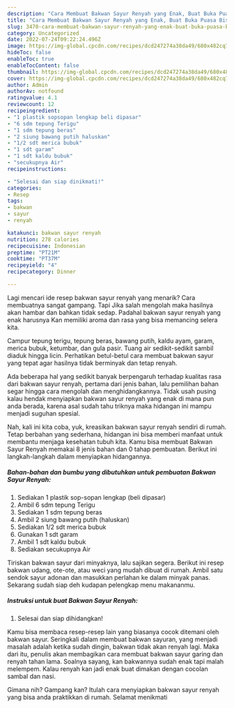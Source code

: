 ```yaml
---
description: "Cara Membuat Bakwan Sayur Renyah yang Enak, Buat Buka Puasa Bisa Manjain Lidah"
title: "Cara Membuat Bakwan Sayur Renyah yang Enak, Buat Buka Puasa Bisa Manjain Lidah"
slug: 3470-cara-membuat-bakwan-sayur-renyah-yang-enak-buat-buka-puasa-bisa-manjain-lidah
category: Uncategorized
date: 2022-07-24T09:22:24.496Z
image: https://img-global.cpcdn.com/recipes/dcd247274a38da49/680x482cq70/bakwan-sayur-renyah-foto-resep-utama.jpg
hideToc: false
enableToc: true
enableTocContent: false
thumbnail: https://img-global.cpcdn.com/recipes/dcd247274a38da49/680x482cq70/bakwan-sayur-renyah-foto-resep-utama.jpg
cover: https://img-global.cpcdn.com/recipes/dcd247274a38da49/680x482cq70/bakwan-sayur-renyah-foto-resep-utama.jpg
author: Admin
authorAv: notfound
ratingvalue: 4.1
reviewcount: 12
recipeingredient:
- "1 plastik sopsopan lengkap beli dipasar"
- "6 sdm tepung Terigu"
- "1 sdm tepung beras"
- "2 siung bawang putih haluskan"
- "1/2 sdt merica bubuk"
- "1 sdt garam"
- "1 sdt kaldu bubuk"
- "secukupnya Air"
recipeinstructions:

- "Selesai dan siap dinikmati!"
categories:
- Resep
tags:
- bakwan
- sayur
- renyah

katakunci: bakwan sayur renyah 
nutrition: 278 calories
recipecuisine: Indonesian
preptime: "PT21M"
cooktime: "PT37M"
recipeyield: "4"
recipecategory: Dinner

---
```



Lagi mencari ide resep bakwan sayur renyah yang menarik? Cara membuatnya sangat gampang. Tapi Jika salah mengolah maka hasilnya akan hambar dan bahkan tidak sedap. Padahal bakwan sayur renyah yang enak harusnya Kan memiliki aroma dan rasa yang bisa memancing selera kita.


Campur tepung terigu, tepung beras, bawang putih, kaldu ayam, garam, merica bubuk, ketumbar, dan gula pasir. Tuang air sedikit-sedikit sambil diaduk hingga licin. Perhatikan betul-betul cara membuat bakwan sayur yang tepat agar hasilnya tidak berminyak dan tetap renyah.

Ada beberapa hal yang sedikit banyak berpengaruh terhadap kualitas rasa dari bakwan sayur renyah, pertama dari jenis bahan, lalu pemilihan bahan segar hingga cara mengolah dan menghidangkannya. Tidak usah pusing kalau hendak menyiapkan bakwan sayur renyah yang enak di mana pun anda berada, karena asal sudah tahu triknya maka hidangan ini mampu menjadi suguhan spesial.


Nah, kali ini kita coba, yuk, kreasikan bakwan sayur renyah sendiri di rumah. Tetap berbahan yang sederhana, hidangan ini bisa memberi manfaat untuk membantu menjaga kesehatan tubuh kita. Kamu bisa membuat Bakwan Sayur Renyah memakai 8 jenis bahan dan 0 tahap pembuatan. Berikut ini langkah-langkah dalam menyiapkan hidangannya.

<!--inarticleads1-->

##### Bahan-bahan dan bumbu yang dibutuhkan untuk pembuatan Bakwan Sayur Renyah:

1. Sediakan 1 plastik sop-sopan lengkap (beli dipasar)
1. Ambil 6 sdm tepung Terigu
1. Sediakan 1 sdm tepung beras
1. Ambil 2 siung bawang putih (haluskan)
1. Sediakan 1/2 sdt merica bubuk
1. Gunakan 1 sdt garam
1. Ambil 1 sdt kaldu bubuk
1. Sediakan secukupnya Air


Tiriskan bakwan sayur dari minyaknya, lalu sajikan segera. Berikut ini resep bakwan udang, ote-ote, atau weci yang mudah dibuat di rumah. Ambil satu sendok sayur adonan dan masukkan perlahan ke dalam minyak panas. Sekarang sudah siap deh kudapan pelengkap menu makananmu. 

<!--inarticleads2-->

##### Instruksi untuk buat Bakwan Sayur Renyah:


1. Selesai dan siap dihidangkan!

Kamu bisa membaca resep-resep lain yang biasanya cocok ditemani oleh bakwan sayur. Seringkali dalam membuat bakwan sayuran, yang menjadi masalah adalah ketika sudah dingin, bakwan tidak akan renyah lagi. Maka dari itu, penulis akan membagikan cara membuat bakwan sayur garing dan renyah tahan lama. Soalnya sayang, kan bakwannya sudah enak tapi malah melempem. Kalau renyah kan jadi enak buat dimakan dengan cocolan sambal dan nasi. 

Gimana nih? Gampang kan? Itulah cara menyiapkan bakwan sayur renyah yang bisa anda praktikkan di rumah. Selamat menikmati
